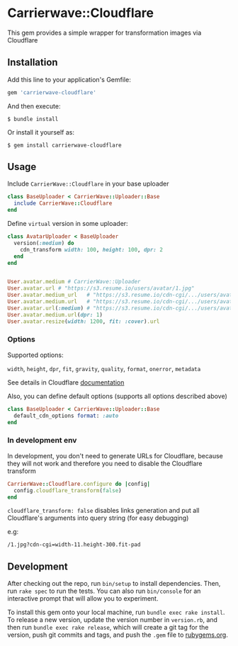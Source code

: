 # Carrierwave::Cloudflare

This gem provides a simple wrapper for transformation images via Cloudflare

## Installation

Add this line to your application's Gemfile:

```ruby
gem 'carrierwave-cloudflare'
```

And then execute:

    $ bundle install

Or install it yourself as:

    $ gem install carrierwave-cloudflare

## Usage

Include `CarrierWave::Cloudflare` in your base uploader

```ruby
class BaseUploader < CarrierWave::Uploader::Base
  include CarrierWave::Cloudflare
end
```


Define `virtual` version in some uploader:
```ruby
class AvatarUploader < BaseUploader
  version(:medium) do
    cdn_transform width: 100, height: 100, dpr: 2
  end
end


User.avatar.medium # CarrierWave::Uploader
User.avatar.url # "https://s3.resume.io/users/avatar/1.jpg"
User.avatar.medium_url   # "https://s3.resume.io/cdn-cgi/.../users/avatar/1.jpg"
User.avatar.medium.url   # "https://s3.resume.io/cdn-cgi/.../users/avatar/1.jpg"
User.avatar.url(:medium) # "https://s3.resume.io/cdn-cgi/.../users/avatar/1.jpg"
User.avatar.medium.url(dpr: 1)
User.avatar.resize(width: 1200, fit: :cover).url
```

### Options

Supported options:

`width`, `height`, `dpr`, `fit`, `gravity`, `quality`, `format`, `onerror`, `metadata`

See details in Cloudflare [documentation](https://developers.cloudflare.com/images/about)

Also, you can define default options (supports all options described above)

```ruby
class BaseUploader < CarrierWave::Uploader::Base
  default_cdn_options format: :auto
end
```

### In development env

In development, you don't need to generate URLs for Cloudflare, because they will not work and therefore you need to disable the Cloudflare transform

``` ruby
CarrierWave::Cloudflare.configure do |config|
  config.cloudflare_transform(false)
end
```

`cloudflare_transform: false` disables links generation and put all Cloudflare's arguments into query string (for easy debugging)

e.g:

```
/1.jpg?cdn-cgi=width-11.height-300.fit-pad
```

## Development

After checking out the repo, run `bin/setup` to install dependencies. Then, run `rake spec` to run the tests. You can also run `bin/console` for an interactive prompt that will allow you to experiment.

To install this gem onto your local machine, run `bundle exec rake install`. To release a new version, update the version number in `version.rb`, and then run `bundle exec rake release`, which will create a git tag for the version, push git commits and tags, and push the `.gem` file to [rubygems.org](https://rubygems.org).
